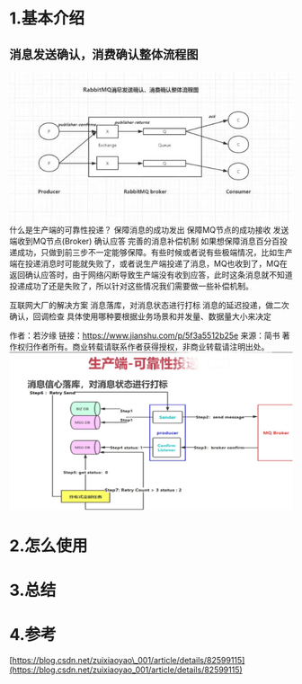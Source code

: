 # 1.基本介绍
## 消息发送确认，消费确认整体流程图
![img](/static/image/RabbitMq消息确认图.jpg)
什么是生产端的可靠性投递？
保障消息的成功发出
保障MQ节点的成功接收
发送端收到MQ节点(Broker) 确认应答
完善的消息补偿机制
如果想保障消息百分百投递成功，只做到前三步不一定能够保障。有些时候或者说有些极端情况，比如生产端在投递消息时可能就失败了，或者说生产端投递了消息，MQ也收到了，MQ在返回确认应答时，由于网络闪断导致生产端没有收到应答，此时这条消息就不知道投递成功了还是失败了，所以针对这些情况我们需要做一些补偿机制。

互联网大厂的解决方案
消息落库，对消息状态进行打标
消息的延迟投递，做二次确认，回调检查
具体使用哪种要根据业务场景和并发量、数据量大小来决定

作者：若汐缘
链接：https://www.jianshu.com/p/5f3a5512b25e
来源：简书
著作权归作者所有。商业转载请联系作者获得授权，非商业转载请注明出处。
![img](/static/image/1305004-20180908100016978-1607725171.jpg)

# 2.怎么使用

# 3.总结

# 4.参考

[https://blog.csdn.net/zuixiaoyao\_001/article/details/82599115](https://blog.csdn.net/zuixiaoyao_001/article/details/82599115)

